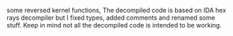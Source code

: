 some reversed kernel functions, The decompiled code is based on IDA hex rays decompiler but I fixed types, added comments and renamed some stuff. Keep in mind not all the decompiled code is intended to be working. 

